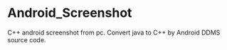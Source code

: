 Android_Screenshot
==================

C++ android screenshot from pc. Convert java to C++ by Android DDMS source code.
